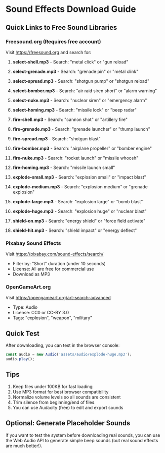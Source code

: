 # Sound Effects Download Guide

## Quick Links to Free Sound Libraries

### Freesound.org (Requires free account)
Visit https://freesound.org and search for:

1. **select-shell.mp3** - Search: "metal click" or "gun reload"
2. **select-grenade.mp3** - Search: "grenade pin" or "metal clink"
3. **select-spread.mp3** - Search: "shotgun pump" or "shotgun reload"
4. **select-bomber.mp3** - Search: "air raid siren short" or "alarm warning"
5. **select-nuke.mp3** - Search: "nuclear siren" or "emergency alarm"
6. **select-homing.mp3** - Search: "missile lock" or "beep radar"

7. **fire-shell.mp3** - Search: "cannon shot" or "artillery fire"
8. **fire-grenade.mp3** - Search: "grenade launcher" or "thump launch"
9. **fire-spread.mp3** - Search: "shotgun blast"
10. **fire-bomber.mp3** - Search: "airplane propeller" or "bomber engine"
11. **fire-nuke.mp3** - Search: "rocket launch" or "missile whoosh"
12. **fire-homing.mp3** - Search: "missile launch small"

13. **explode-small.mp3** - Search: "explosion small" or "impact blast"
14. **explode-medium.mp3** - Search: "explosion medium" or "grenade explosion"
15. **explode-large.mp3** - Search: "explosion large" or "bomb blast"
16. **explode-huge.mp3** - Search: "explosion huge" or "nuclear blast"

17. **shield-on.mp3** - Search: "energy shield" or "force field activate"
18. **shield-hit.mp3** - Search: "shield impact" or "energy deflect"

### Pixabay Sound Effects
Visit https://pixabay.com/sound-effects/search/

- Filter by: "Short" duration (under 10 seconds)
- License: All are free for commercial use
- Download as MP3

### OpenGameArt.org
Visit https://opengameart.org/art-search-advanced

- Type: Audio
- License: CC0 or CC-BY 3.0
- Tags: "explosion", "weapon", "military"

## Quick Test

After downloading, you can test in the browser console:
```javascript
const audio = new Audio('assets/audio/explode-huge.mp3');
audio.play();
```

## Tips

1. Keep files under 100KB for fast loading
2. Use MP3 format for best browser compatibility
3. Normalize volume levels so all sounds are consistent
4. Trim silence from beginning/end of files
5. You can use Audacity (free) to edit and export sounds

## Optional: Generate Placeholder Sounds

If you want to test the system before downloading real sounds, you can use the Web Audio API to generate simple beep sounds (but real sound effects are much better!).
